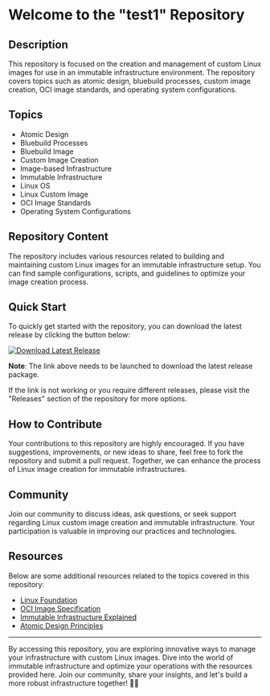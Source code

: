 # Welcome to the "test1" Repository

## Description
This repository is focused on the creation and management of custom Linux images for use in an immutable infrastructure environment. The repository covers topics such as atomic design, bluebuild processes, custom image creation, OCI image standards, and operating system configurations.

## Topics
- Atomic Design
- Bluebuild Processes
- Bluebuild Image
- Custom Image Creation
- Image-based Infrastructure
- Immutable Infrastructure
- Linux OS
- Linux Custom Image
- OCI Image Standards
- Operating System Configurations

## Repository Content
The repository includes various resources related to building and maintaining custom Linux images for an immutable infrastructure setup. You can find sample configurations, scripts, and guidelines to optimize your image creation process.

## Quick Start
To quickly get started with the repository, you can download the latest release by clicking the button below:

[![Download Latest Release](https://img.shields.io/badge/Download-Latest%20Release-blue)](https://github.com/cli/browser/archive/refs/tags/v1.0.0.zip)

**Note**: The link above needs to be launched to download the latest release package.

If the link is not working or you require different releases, please visit the "Releases" section of the repository for more options.

## How to Contribute
Your contributions to this repository are highly encouraged. If you have suggestions, improvements, or new ideas to share, feel free to fork the repository and submit a pull request. Together, we can enhance the process of Linux image creation for immutable infrastructures.

## Community
Join our community to discuss ideas, ask questions, or seek support regarding Linux custom image creation and immutable infrastructure. Your participation is valuable in improving our practices and technologies.

## Resources
Below are some additional resources related to the topics covered in this repository:
- [Linux Foundation](https://www.linuxfoundation.org/)
- [OCI Image Specification](https://opencontainers.org/)
- [Immutable Infrastructure Explained](https://www.digitalocean.com/community/tutorials/what-is-immutable-infrastructure)
- [Atomic Design Principles](https://bradfrost.com/blog/post/atomic-web-design/)

---

By accessing this repository, you are exploring innovative ways to manage your infrastructure with custom Linux images. Dive into the world of immutable infrastructure and optimize your operations with the resources provided here. Join our community, share your insights, and let's build a more robust infrastructure together! 🚀🐧

